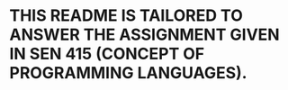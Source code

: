 # THIS README IS TAILORED TO ANSWER THE ASSIGNMENT GIVEN IN SEN 415 (CONCEPT OF PROGRAMMING LANGUAGES).
